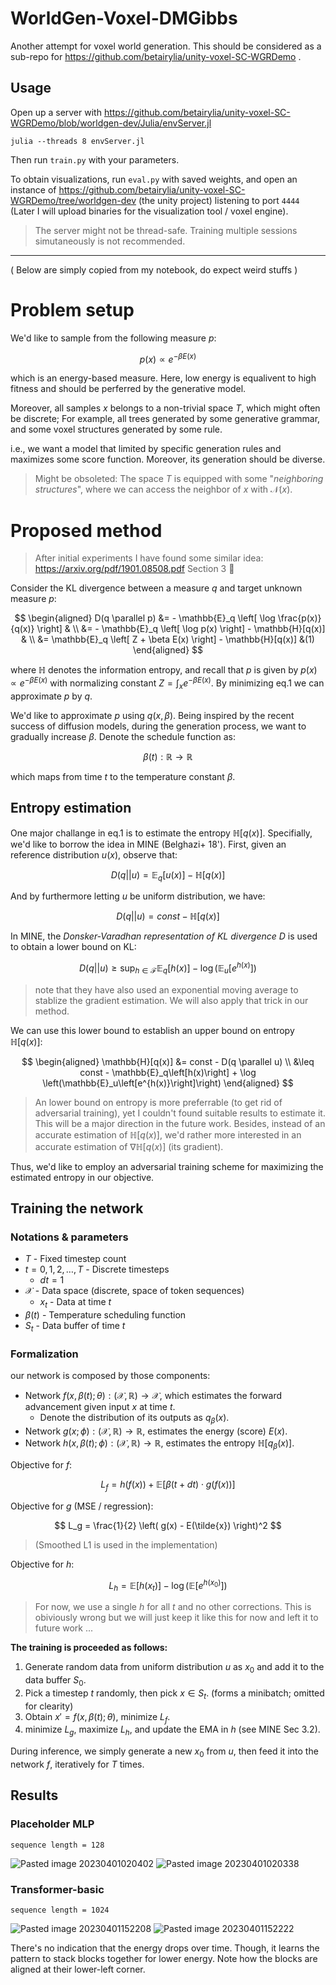 # WorldGen-Voxel-DMGibbs
Another attempt for voxel world generation.
This should be considered as a sub-repo for https://github.com/betairylia/unity-voxel-SC-WGRDemo .

## Usage
Open up a server with https://github.com/betairylia/unity-voxel-SC-WGRDemo/blob/worldgen-dev/Julia/envServer.jl

```
julia --threads 8 envServer.jl
```

Then run `train.py` with your parameters.

To obtain visualizations, run `eval.py` with saved weights, and open an instance of https://github.com/betairylia/unity-voxel-SC-WGRDemo/tree/worldgen-dev (the unity project) listening to port `4444` (Later I will upload binaries for the visualization tool / voxel engine).

> The server might not be thread-safe. Training multiple sessions simutaneously is not recommended.

------

( Below are simply copied from my notebook, do expect weird stuffs )  
# Problem setup
We'd like to sample from the following measure $p$:

$$
p(x) \propto e^{- \beta E(x)}
$$

which is an energy-based measure. Here, low energy is equalivent to high fitness and should be perferred by the generative model.

Moreover, all samples $x$ belongs to a non-trivial space $T$, which might often be discrete; For example, all trees generated by some generative grammar, and some voxel structures generated by some rule. 

i.e., we want a model that limited by specific generation rules and maximizes some score function. Moreover, its generation should be diverse.

> Might be obsoleted: The space $T$ is equipped with some "*neighboring structures*", where we can access the neighbor of $x$ with $\mathcal{N}(x)$.

# Proposed method
> After initial experiments I have found some similar idea: https://arxiv.org/pdf/1901.08508.pdf Section 3 :rofl:

Consider the KL divergence between a measure $q$ and target unknown measure $p$:

$$
\begin{aligned}
D(q \parallel p)
&= - \mathbb{E}_q \left[ \log \frac{p(x)}{q(x)} \right] & \\
&= - \mathbb{E}_q \left[ \log p(x) \right] - \mathbb{H}[q(x)] & \\
&= \mathbb{E}_q \left[ Z + \beta E(x) \right] - \mathbb{H}[q(x)] &(1)
\end{aligned}
$$

where $\mathbb{H}$ denotes the information entropy, and recall that $p$ is given by $p(x) \propto e^{- \beta E(x)}$ with normalizing constant $Z = \int_x e^{- \beta E(x)}$.
By minimizing eq.1 we can approximate $p$ by $q$.

We'd like to approximate $p$ using $q(x, \beta)$.
Being inspired by the recent success of diffusion models, during the generation process, we want to gradually increase $\beta$. Denote the schedule function as:

$$
\beta(t) : \mathbb{R} \rightarrow \mathbb{R}
$$

which maps from time $t$ to the temperature constant $\beta$.

## Entropy estimation
One major challange in eq.1 is to estimate the entropy $\mathbb{H}[q(x)]$. Specifially, we'd like to borrow the idea in MINE (Belghazi+ 18'). First, given an reference distribution $u(x)$, observe that:

$$
D(q || u) = \mathbb{E}_q[u(x)] - \mathbb{H}[q(x)]
$$

And by furthermore letting $u$ be uniform distribution, we have:

$$
D(q || u) = const - \mathbb{H}[q(x)]
$$

In MINE, the *Donsker-Varadhan representation of KL divergence* $D$ is used to obtain a lower bound on KL:

$$
D(q || u) \geq \sup_{h \in \mathcal{F}} \mathbb{E}_q\left[h(x)\right] - \log \left(\mathbb{E}_u\left[e^{h(x)}\right]\right)
$$

>note that they have also used an exponential moving average to stablize the gradient estimation. We will also apply that trick in our method.

We can use this lower bound to establish an upper bound on entropy $\mathbb{H}[q(x)]$:

$$
\begin{aligned}
\mathbb{H}[q(x)]
&= const - D(q \parallel u) \\
&\leq const - \mathbb{E}_q\left[h(x)\right] + \log \left(\mathbb{E}_u\left[e^{h(x)}\right]\right)
\end{aligned}
$$


> An lower bound on entropy is more preferrable (to get rid of adversarial training), yet I couldn't found suitable results to estimate it. This will be a major direction in the future work. Besides, instead of an accurate estimation of $\mathbb{H}[q(x)]$, we'd rather more interested in an accurate estimation of $\nabla \mathbb{H}[q(x)]$ (its gradient).

Thus, we'd like to employ an adversarial training scheme for maximizing the estimated entropy in our objective.

## Training the network
### Notations & parameters
- $T$ - Fixed timestep count
- $t = 0, 1, 2, \dots, T$ - Discrete timesteps
	- $dt = 1$
- $\mathcal{X}$ - Data space (discrete, space of token sequences)
	- $x_t$ - Data at time $t$
- $\beta(t)$ - Temperature scheduling function
- $S_t$ - Data buffer of time $t$
### Formalization
our network is composed by those components:
- Network $f(x, \beta(t); \theta): (\mathcal{X}, \mathbb{R}) \rightarrow \mathcal{X}$, which estimates the forward advancement given input $x$ at time $t$.
	- Denote the distribution of its outputs as $q_\beta (x)$.
- Network $g(x; \phi) : (\mathcal{X}, \mathbb{R}) \rightarrow \mathbb{R}$, estimates the energy (score) $E(x)$.
- Network $h(x, \beta(t);\phi) : (\mathcal{X}, \mathbb{R}) \rightarrow \mathbb{R}$, estimates the entropy $\mathbb{H}[q_\beta(x)]$.

Objective for $f$:

$$
L_{f} = h(f(x)) + \mathbb{E}\left[\beta\left(t + dt\right) \cdot g\left(f(x)\right)\right]
$$

Objective for $g$ (MSE / regression):

$$
L_g = \frac{1}{2} \left( g(x) - E(\tilde{x}) \right)^2
$$

> (Smoothed L1 is used in the implementation)

Objective for $h$:

$$
L_h = \mathbb{E}[h(x_t)] - \log \left( \mathbb{E}[e^{h(x_0)}] \right)
$$

> For now, we use a single $h$ for all $t$ and no other corrections. This is obiviously wrong but we will just keep it like this for now and left it to future work ...

**The training is proceeded as follows:**
1. Generate random data from uniform distribution $u$ as $x_0$ and add it to the data buffer $S_0$.
2. Pick a timestep $t$ randomly, then pick $x \in S_t$. (forms a minibatch; omitted for clearity)
3. Obtain $x' = f(x, \beta(t); \theta)$, minimize $L_f$.
4. minimize $L_g$, maximize $L_h$, and update the EMA in $h$ (see MINE Sec 3.2).

During inference, we simply generate a new $x_0$ from $u$, then feed it into the network $f$, iteratively for $T$ times.

## Results

### Placeholder MLP
`sequence length = 128`

![Pasted image 20230401020402](https://user-images.githubusercontent.com/5126340/230146889-b016575b-6361-4a91-ac3c-d977d06e6b9e.png)
![Pasted image 20230401020338](https://user-images.githubusercontent.com/5126340/230146928-58ecc517-f7c8-4007-b2f0-5f1b1bcc4d24.png)

### Transformer-basic
`sequence length = 1024`

![Pasted image 20230401152208](https://user-images.githubusercontent.com/5126340/230147057-7ba1217f-4b7d-4939-8ce3-ee6c38c41281.png)
![Pasted image 20230401152222](https://user-images.githubusercontent.com/5126340/230147073-33a2b2d8-5d5d-4521-aeba-df68aa74fb24.png)

There's no indication that the energy drops over time.
Though, it learns the pattern to stack blocks together for lower energy. Note how the blocks are aligned at their lower-left corner.
